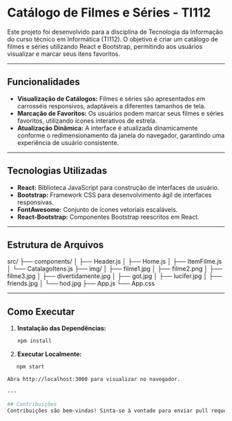 # Catálogo de Filmes e Séries - TI112

Este projeto foi desenvolvido para a disciplina de Tecnologia da Informação do curso técnico em Informática (TI112). O objetivo é criar um catálogo de filmes e séries utilizando React e Bootstrap, permitindo aos usuários visualizar e marcar seus itens favoritos.

---

## Funcionalidades

- **Visualização de Catálogos:** Filmes e séries são apresentados em carrosséis responsivos, adaptáveis a diferentes tamanhos de tela.
- **Marcação de Favoritos:** Os usuários podem marcar seus filmes e séries favoritos, utilizando ícones interativos de estrela.
- **Atualização Dinâmica:** A interface é atualizada dinamicamente conforme o redimensionamento da janela do navegador, garantindo uma experiência de usuário consistente.

---

## Tecnologias Utilizadas

- **React:** Biblioteca JavaScript para construção de interfaces de usuário.
- **Bootstrap:** Framework CSS para desenvolvimento ágil de interfaces responsivas.
- **FontAwesome:** Conjunto de ícones vetoriais escaláveis.
- **React-Bootstrap:** Componentes Bootstrap reescritos em React.

---

## Estrutura de Arquivos

src/
├── components/
│ ├── Header.js
│ ├── Home.js
│ ├── ItemFilme.js
│ └── CatalagoItens.js
├── img/
│ ├── filme1.jpg
│ ├── filme2.png
│ ├── filme3.jpg
│ ├── divertidamente.jpg
│ ├── got.jpg
│ ├── lucifer.jpg
│ ├── friends.jpg
│ └── hod.jpg
├── App.js
└── App.css

---

## Como Executar

1. **Instalação das Dependências:**
   ```bash
   npm install

2. **Executar Localmente:**
 ```bash
    npm start

Abra http://localhost:3000 para visualizar no navegador.

---

## Contribuições
Contribuições são bem-vindas! Sinta-se à vontade para enviar pull requests para melhorar este projeto.

